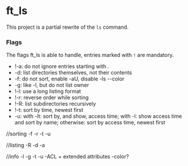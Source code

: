 # ft_ls
This project is a partial rewrite of the `ls` command.

### Flags

The flags ft_ls is able to handle, entries marked with `!` are mandatory.

* !-a: do not ignore entries starting with .
* -d: list directories themselves, not their contents
* -f: do not sort, enable -aU, disable -ls --color
* -g: like -l, but do not list owner
* !-l: use a long listing format
* !-r: reverse order while sorting
* !-R: list subdirectories recursively
* !-t: sort by time, newest first
* -u: with -lt: sort by, and show, access time; with -l: show access time and sort by name; otherwise: sort by access time, newest first


//sorting
-f
-r
-t
-u

//listing
-R
-d
-a

//info
-l
-g
-t
-u
-ACL + extended attributes
-color?
